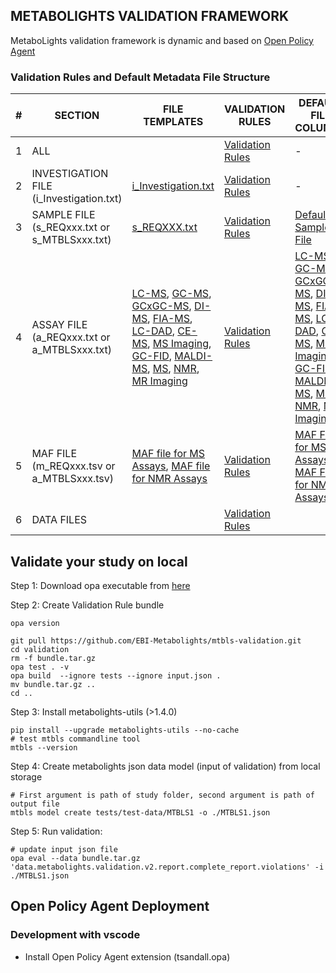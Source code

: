## METABOLIGHTS VALIDATION FRAMEWORK

MetaboLights validation framework is dynamic and based on [Open Policy Agent](https://www.openpolicyagent.org/) 

### Validation Rules and Default Metadata File Structure

| #  | SECTION | FILE TEMPLATES | VALIDATION RULES | DEFAULT FILE COLUMNS | PRIORITISED CONTROL LISTS|
|----|---------|----------------|------------------|----------------------|--------------------------|
| 1  | ALL | | [Validation Rules](docs/MetaboLightsRules.md) | - | - |
| 2  | INVESTIGATION FILE (i_Investigation.txt) |[i_Investigation.txt](docs/templates/investigation-file/i_Investigation.txt) | [Validation Rules](docs/validation-rules/investigation-validation-rules.md) | - | [Prioritised Control Lists](docs/prioritised-control-lists/investigation-file-control-lists/investigation-file.md) |
| 3  | SAMPLE FILE (s_REQxxx.txt or s_MTBLSxxx.txt) | [s_REQXXX.txt](docs/templates/sample-file/s_template.txt) | [Validation Rules](docs/validation-rules/sample-validation-rules.md) |[Default Sample File](docs/file-structures/sample-file-structure/2.0/sample-file.md) | [Characteristics & Factors](docs/prioritised-control-lists/sample-file-control-lists/sample-file.md), [Units](docs/prioritised-control-lists/unit-columns-control-lists/unit-columns.md) |
| 4  | ASSAY FILE (a_REQxxx.txt or a_MTBLSxxx.txt) | [LC-MS](docs/templates/assay-file/a_template_LC-MS-phase_metabolite_profiling.txt), [GC-MS](docs/templates/assay-file/a_template_GC-MS-phase_metabolite_profiling.txt), [GCxGC-MS](docs/templates/assay-file/a_template_GCxGC-phase_metabolite_profiling.txt), [DI-MS](docs/templates/assay-file/a_template_DI-MS-phase_metabolite_profiling.txt), [FIA-MS](docs/templates/assay-file/a_template_FIA-MS-phase_metabolite_profiling.txt), [LC-DAD](docs/templates/assay-file/a_template_LC-DAD-phase_metabolite_profiling.txt), [CE-MS](docs/templates/assay-file/a_template_CE-MS-phase_metabolite_profiling.txt), [MS Imaging](docs/templates/assay-file/a_template_MSImaging-phase_metabolite_profiling.txt), [GC-FID](docs/templates/assay-file/a_template_GC-FID-phase_metabolite_profiling.txt), [MALDI-MS](docs/templates/assay-file/a_template_MALDI-MS-phase_metabolite_profiling.txt), [MS](docs/templates/assay-file/a_template_MS-phase_metabolite_profiling.txt), [NMR](docs/templates/assay-file/a_template_NMR-phase_metabolite_profiling.txt), [MR Imaging](docs/templates/assay-file/a_template_MRImaging-phase_metabolite_profiling.txt) | [Validation Rules](docs/validation-rules/assay-validation-rules.md) | [LC-MS](docs/file-structures/assay-file-structure/2.0/lc-ms.md), [GC-MS](docs/file-structures/assay-file-structure/2.0/gc-ms.md), [GCxGC-MS](docs/file-structures/assay-file-structure/2.0/gcxgc-ms.md), [DI-MS](docs/file-structures/assay-file-structure/2.0/di-ms.md), [FIA-MS](docs/file-structures/assay-file-structure/2.0/fia-ms.md), [LC-DAD](docs/file-structures/assay-file-structure/2.0/lc-dad.md), [CE-MS](docs/file-structures/assay-file-structure/2.0/ce-ms.md), [MS Imaging](docs/file-structures/assay-file-structure/2.0/msimaging.md), [GC-FID](docs/file-structures/assay-file-structure/2.0/gc-fid.md), [MALDI-MS](docs/file-structures/assay-file-structure/2.0/maldi-ms.md), [MS](docs/file-structures/assay-file-structure/2.0/ms.md), [NMR](docs/file-structures/assay-file-structure/2.0/nmr.md), [MR Imaging](docs/file-structures/assay-file-structure/2.0/mrimaging.md) | [LC-MS](docs/prioritised-control-lists/assay-file-control-lists/lc-ms.md), [GC-MS](docs/prioritised-control-lists/assay-file-control-lists/gc-ms.md), [FIA-MS](docs/prioritised-control-lists/assay-file-control-lists/fia-ms.md), [DI-MS](docs/prioritised-control-lists/assay-file-control-lists/di-ms.md), [GCxGC-MS](docs/prioritised-control-lists/assay-file-control-lists/gcxgc-ms.md), [MALDI-MS](docs/prioritised-control-lists/assay-file-control-lists/maldi-ms.md), [MSImaging](docs/prioritised-control-lists/assay-file-control-lists/msimaging.md), [NMR](docs/prioritised-control-lists/assay-file-control-lists/nmr.md), [Units](docs/prioritised-control-lists/unit-columns-control-lists/unit-columns.md) |
| 5  | MAF FILE (m_REQxxx.tsv or a_MTBLSxxx.tsv) | [MAF file for MS Assays](docs/templates/maf-file/m_template_MS_metabolite_profiling_v2_maf.tsv), [MAF file for NMR Assays](docs/templates/maf-file/m_template_NMR_metabolite_profiling_v2_maf.tsv) | [Validation Rules](docs/validation-rules/metabolite-validation-rules.md) | [MAF File for MS Assays](docs/file-structures/maf-file-structure/2.0/ms.md), [MAF File for NMR Assays](docs/file-structures/maf-file-structure/2.0/nmr.md) |  | 
| 6  | DATA FILES | | [Validation Rules](docs/validation-rules/file-validation-rules.md) | | |


## Validate your study on local
Step 1:  Download opa executable from [here](https://www.openpolicyagent.org/docs/latest/#running-opa) 

Step 2: Create Validation Rule bundle
```
opa version

git pull https://github.com/EBI-Metabolights/mtbls-validation.git
cd validation
rm -f bundle.tar.gz
opa test . -v
opa build  --ignore tests --ignore input.json .
mv bundle.tar.gz ..
cd ..
```

Step 3: Install metabolights-utils (>1.4.0)
```
pip install --upgrade metabolights-utils --no-cache
# test mtbls commandline tool
mtbls --version
```

Step 4: Create metabolights json data model (input of validation) from local storage
```
# First argument is path of study folder, second argument is path of output file
mtbls model create tests/test-data/MTBLS1 -o ./MTBLS1.json
```

Step 5: Run validation:
```
# update input json file
opa eval --data bundle.tar.gz 'data.metabolights.validation.v2.report.complete_report.violations' -i ./MTBLS1.json
```

## Open Policy Agent Deployment 

### Development with vscode

- Install Open Policy Agent extension (tsandall.opa)